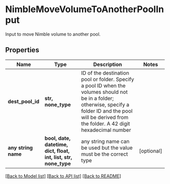 # NimbleMoveVolumeToAnotherPoolInput

Input to move Nimble volume to another pool.

## Properties
Name | Type | Description | Notes
------------ | ------------- | ------------- | -------------
**dest_pool_id** | **str, none_type** | ID of the destination pool or folder. Specify a pool ID when the volumes should not be in a folder; otherwise, specify a folder ID and the pool will be derived from the folder. A 42 digit hexadecimal number | 
**any string name** | **bool, date, datetime, dict, float, int, list, str, none_type** | any string name can be used but the value must be the correct type | [optional]

[[Back to Model list]](../README.md#documentation-for-models) [[Back to API list]](../README.md#documentation-for-api-endpoints) [[Back to README]](../README.md)


